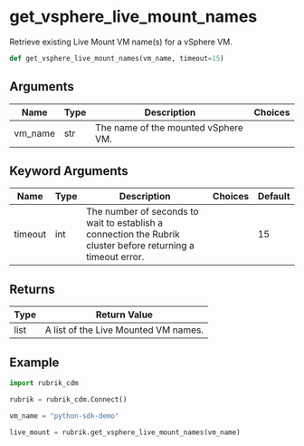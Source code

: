 # get_vsphere_live_mount_names

Retrieve existing Live Mount VM name(s) for a vSphere VM.
```py
def get_vsphere_live_mount_names(vm_name, timeout=15)
```

## Arguments
| Name        | Type | Description                                                                 | Choices |
|-------------|------|-----------------------------------------------------------------------------|---------|
| vm_name  | str  | The name of the mounted vSphere VM. |         |
## Keyword Arguments
| Name        | Type | Description                                                                 | Choices | Default |
|-------------|------|-----------------------------------------------------------------------------|---------|---------|
| timeout  | int  | The number of seconds to wait to establish a connection the Rubrik cluster before returning a timeout error.  |         |    15     |

## Returns
| Type | Return Value                                                                                   |
|------|-----------------------------------------------------------------------------------------------|
| list  | A list of the Live Mounted VM names. |
## Example
```py
import rubrik_cdm

rubrik = rubrik_cdm.Connect()

vm_name = "python-sdk-demo"

live_mount = rubrik.get_vsphere_live_mount_names(vm_name)
```